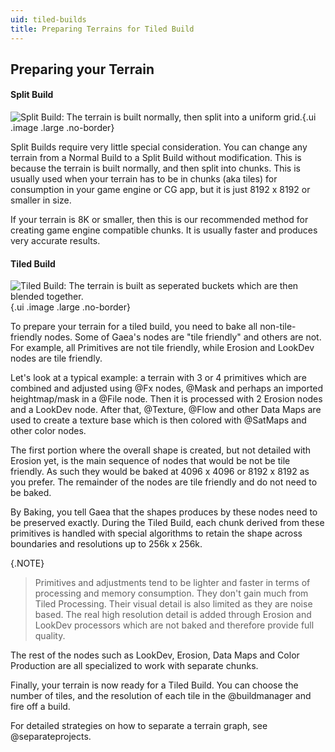 ```yaml
---
uid: tiled-builds
title: Preparing Terrains for Tiled Build
---
```


## Preparing your Terrain

#### Split Build

![Split Build: The terrain is built normally, then split into a uniform grid.](/images/diagrams/build-type-split.png){.ui
.image .large .no-border}

Split Builds require very little special consideration. You can change any terrain from a Normal Build to a Split Build without modification. This is because the terrain is built normally, and then split into chunks. This is usually used when your terrain has to be in chunks (aka tiles) for consumption in your game engine or CG app, but it is just 8192 x 8192 or smaller in size.

If your terrain is 8K or smaller, then this is our recommended method for creating game engine compatible chunks. It is usually faster and produces very accurate results.


#### Tiled Build

![Tiled Build: The terrain is built as seperated buckets which are then blended together.](/images/diagrams/build-type-distributed.png){.ui
.image .large .no-border}

To prepare your terrain for a tiled build, you need to bake all non-tile-friendly nodes. Some of Gaea's nodes are "tile friendly" and others are not. For example, all Primitives are not tile friendly, while Erosion and LookDev nodes are tile friendly.

Let's look at a typical example: a terrain with 3 or 4 primitives which are combined and adjusted using @Fx nodes, @Mask and perhaps an imported heightmap/mask in a @File node. Then it is processed with 2 Erosion nodes and a LookDev node. After that, @Texture, @Flow and other Data Maps are used to create a texture base which is then colored with @SatMaps and other color nodes.

The first portion where the overall shape is created, but not detailed with Erosion yet, is the main sequence of nodes that would be not be tile friendly. As such they would be baked at 4096 x 4096 or 8192 x 8192 as you prefer. The remainder of the nodes are tile friendly and do not need to be baked.

By Baking, you tell Gaea that the shapes produces by these nodes need to be preserved exactly. During the Tiled Build, each chunk derived from these primitives is handled with special algorithms to retain the shape across boundaries and resolutions up to 256k x 256k.

{.NOTE}
> Primitives and adjustments tend to be lighter and faster in terms of processing and memory consumption. They don't gain much from Tiled Processing. Their visual detail is also limited as they are noise based. The real high resolution detail is added through Erosion and LookDev processors which are not baked and therefore provide full quality.

The rest of the nodes such as LookDev, Erosion, Data Maps and Color Production are all specialized to work with separate chunks.

Finally, your terrain is now ready for a Tiled Build. You can choose the number of tiles, and the resolution of each tile in the @buildmanager and fire off a build.

For detailed strategies on how to separate a terrain graph, see @separateprojects.